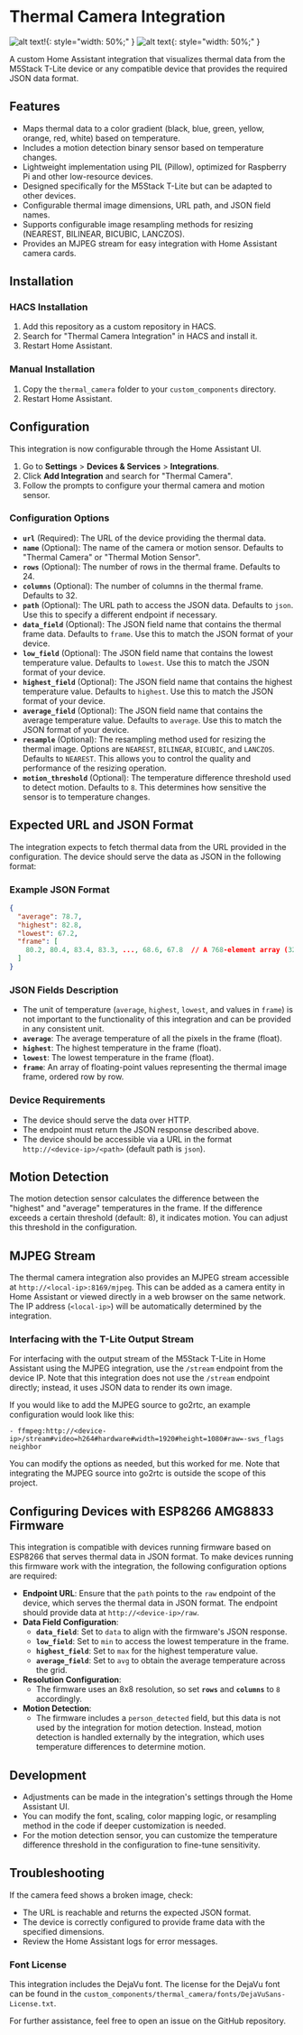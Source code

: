 # Thermal Camera Integration

![alt text](screenshot.png)!{: style="width: 50%;" } ![alt text](screenshot2.png){: style="width: 50%;" }

A custom Home Assistant integration that visualizes thermal data from the M5Stack T-Lite device or any compatible device that provides the required JSON data format.

## Features
- Maps thermal data to a color gradient (black, blue, green, yellow, orange, red, white) based on temperature.
- Includes a motion detection binary sensor based on temperature changes.
- Lightweight implementation using PIL (Pillow), optimized for Raspberry Pi and other low-resource devices.
- Designed specifically for the M5Stack T-Lite but can be adapted to other devices.
- Configurable thermal image dimensions, URL path, and JSON field names.
- Supports configurable image resampling methods for resizing (NEAREST, BILINEAR, BICUBIC, LANCZOS).
- Provides an MJPEG stream for easy integration with Home Assistant camera cards.

## Installation

### HACS Installation
1. Add this repository as a custom repository in HACS.
2. Search for "Thermal Camera Integration" in HACS and install it.
3. Restart Home Assistant.

### Manual Installation
1. Copy the `thermal_camera` folder to your `custom_components` directory.
2. Restart Home Assistant.

## Configuration

This integration is now configurable through the Home Assistant UI.
1. Go to **Settings** > **Devices & Services** > **Integrations**.
2. Click **Add Integration** and search for "Thermal Camera".
3. Follow the prompts to configure your thermal camera and motion sensor.

### Configuration Options
- **`url`** (Required): The URL of the device providing the thermal data.
- **`name`** (Optional): The name of the camera or motion sensor. Defaults to "Thermal Camera" or "Thermal Motion Sensor".
- **`rows`** (Optional): The number of rows in the thermal frame. Defaults to 24.
- **`columns`** (Optional): The number of columns in the thermal frame. Defaults to 32.
- **`path`** (Optional): The URL path to access the JSON data. Defaults to `json`. Use this to specify a different endpoint if necessary.
- **`data_field`** (Optional): The JSON field name that contains the thermal frame data. Defaults to `frame`. Use this to match the JSON format of your device.
- **`low_field`** (Optional): The JSON field name that contains the lowest temperature value. Defaults to `lowest`. Use this to match the JSON format of your device.
- **`highest_field`** (Optional): The JSON field name that contains the highest temperature value. Defaults to `highest`. Use this to match the JSON format of your device.
- **`average_field`** (Optional): The JSON field name that contains the average temperature value. Defaults to `average`. Use this to match the JSON format of your device.
- **`resample`** (Optional): The resampling method used for resizing the thermal image. Options are `NEAREST`, `BILINEAR`, `BICUBIC`, and `LANCZOS`. Defaults to `NEAREST`. This allows you to control the quality and performance of the resizing operation.
- **`motion_threshold`** (Optional): The temperature difference threshold used to detect motion. Defaults to `8`. This determines how sensitive the sensor is to temperature changes.

## Expected URL and JSON Format

The integration expects to fetch thermal data from the URL provided in the configuration. The device should serve the data as JSON in the following format:

### Example JSON Format

```json
{
  "average": 78.7,
  "highest": 82.8,
  "lowest": 67.2,
  "frame": [
    80.2, 80.4, 83.4, 83.3, ..., 68.6, 67.8  // A 768-element array (32x24)
  ]
}
```

### JSON Fields Description

- The unit of temperature (`average`, `highest`, `lowest`, and values in `frame`) is not important to the functionality of this integration and can be provided in any consistent unit.
- **`average`**: The average temperature of all the pixels in the frame (float).
- **`highest`**: The highest temperature in the frame (float).
- **`lowest`**: The lowest temperature in the frame (float).
- **`frame`**: An array of floating-point values representing the thermal image frame, ordered row by row.

### Device Requirements
- The device should serve the data over HTTP.
- The endpoint must return the JSON response described above.
- The device should be accessible via a URL in the format `http://<device-ip>/<path>` (default path is `json`).

## Motion Detection

The motion detection sensor calculates the difference between the "highest" and "average" temperatures in the frame. If the difference exceeds a certain threshold (default: 8), it indicates motion. You can adjust this threshold in the configuration.

## MJPEG Stream

The thermal camera integration also provides an MJPEG stream accessible at `http://<local-ip>:8169/mjpeg`. This can be added as a camera entity in Home Assistant or viewed directly in a web browser on the same network. The IP address (`<local-ip>`) will be automatically determined by the integration.

### Interfacing with the T-Lite Output Stream
For interfacing with the output stream of the M5Stack T-Lite in Home Assistant using the MJPEG integration, use the `/stream` endpoint from the device IP. Note that this integration does not use the `/stream` endpoint directly; instead, it uses JSON data to render its own image. 

If you would like to add the MJPEG source to go2rtc, an example configuration would look like this:

```
- ffmpeg:http://<device-ip>/stream#video=h264#hardware#width=1920#height=1080#raw=-sws_flags neighbor
```

You can modify the options as needed, but this worked for me. Note that integrating the MJPEG source into go2rtc is outside the scope of this project.

## Configuring Devices with ESP8266 AMG8833 Firmware
This integration is compatible with devices running firmware based on ESP8266 that serves thermal data in JSON format. To make devices running this firmware work with the integration, the following configuration options are required:

- **Endpoint URL**: Ensure that the `path` points to the `raw` endpoint of the device, which serves the thermal data in JSON format. The endpoint should provide data at `http://<device-ip>/raw`.
- **Data Field Configuration**:
  - **`data_field`**: Set to `data` to align with the firmware's JSON response.
  - **`low_field`**: Set to `min` to access the lowest temperature in the frame.
  - **`highest_field`**: Set to `max` for the highest temperature value.
  - **`average_field`**: Set to `avg` to obtain the average temperature across the grid.
- **Resolution Configuration**:
  - The firmware uses an 8x8 resolution, so set **`rows`** and **`columns`** to `8` accordingly.
- **Motion Detection**:
  - The firmware includes a `person_detected` field, but this data is not used by the integration for motion detection. Instead, motion detection is handled externally by the integration, which uses temperature differences to determine motion.

## Development

- Adjustments can be made in the integration's settings through the Home Assistant UI.
- You can modify the font, scaling, color mapping logic, or resampling method in the code if deeper customization is needed.
- For the motion detection sensor, you can customize the temperature difference threshold in the configuration to fine-tune sensitivity.

## Troubleshooting

If the camera feed shows a broken image, check:
- The URL is reachable and returns the expected JSON format.
- The device is correctly configured to provide frame data with the specified dimensions.
- Review the Home Assistant logs for error messages.

### Font License
This integration includes the DejaVu font. The license for the DejaVu font can be found in the `custom_components/thermal_camera/fonts/DejaVuSans-License.txt`.

For further assistance, feel free to open an issue on the GitHub repository.
